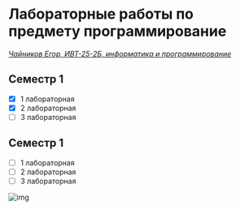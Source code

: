 # Лабораторные работы по предмету программирование
<ins> *Чайников Егор, ИВТ-25-2Б, информатика и программирование* <ins/>

## Семестр 1
-[x] 1 лабораторная
-[x] 2 лабораторная
-[ ] 3 лабораторная

## Семестр 1
-[ ] 1 лабораторная
-[ ] 2 лабораторная
-[ ] 3 лабораторная

![img](https://cgon.rospotrebnadzor.ru/upload/pictures_inside_article/0a9/yzx7n311b54e0zg5hsllkmsm7c6v1zu8/8854cdeb85cb29fbd8571eede588c539.png)
